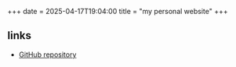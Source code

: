 +++
date = 2025-04-17T19:04:00
title = "my personal website"
+++

## links

- [GitHub repository](https://github.com/thatoddshade/thatoddshade.github.io/)
